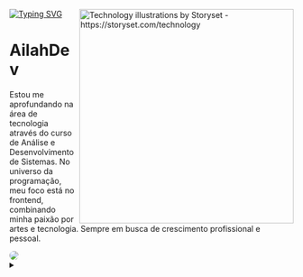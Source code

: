 [![Typing SVG](https://readme-typing-svg.herokuapp.com/?color=ff91a4&size=18&left=true&vCenter=true&width=1000&lines=Welcome!;Ailah+here+:%29)](https://git.io/typing-svg)
<img align="right" alt="Technology illustrations by Storyset - https://storyset.com/technology" height="380" src="https://github.com/AilahDev/AilahDev/assets/156714730/20b1ee07-2b42-490a-bae4-692f27f88866">
 
<h1>
    <a href="https://AilahDev.github.io/"></a>
    <span>AilahDev</span>
</h1>
<p align="left">Estou me aprofundando na área de tecnologia através do curso de Análise e Desenvolvimento de Sistemas.
No universo da programação, meu foco está no frontend, combinando minha paixão por artes e tecnologia. Sempre em busca de crescimento profissional e pessoal.</p>

<div align="left"> 
    <a href="https://www.linkedin.com/in/nathaliia/" target="_blank"><img src="https://img.shields.io/badge/-LinkedIn-%230077B5?style=for-the-badge&logo=linkedin&logoColor=white" style="border-radius: 30px"></a> 
</div>


<details align="left">
  <summary></summary> 

- Technology illustrations by Storyset <a href="https://storyset.com/technology"> </a>   (edited by author)
</details>
